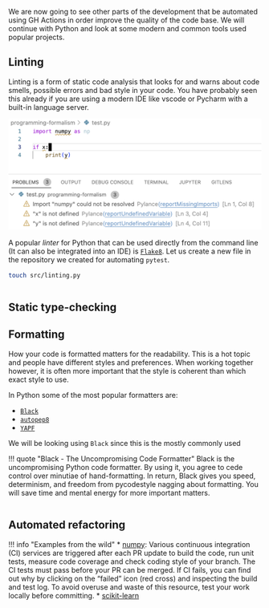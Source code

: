 We are now going to see other parts of the development that be automated using
GH Actions in order improve the quality of the code base. We will continue with
Python and look at some modern and common tools used popular projects.


## Linting

Linting is a form of static code analysis that looks for and warns about code
smells, possible errors and bad style in your code. You have probably seen this
already if you are using a modern IDE like vscode or Pycharm with a built-in
language server. 

![lsp-example](img/lsp.png)

A popular *linter* for Python that can be used directly from the command line
(It can also be integrated into an IDE) is
[`Flake8`](https://flake8.pycqa.org/en/latest/#). Let us create a new file in
the repository we created for automating `pytest`.

``` bash
touch src/linting.py
```

``` python title="linting.py"


```

## Static type-checking


## Formatting

How your code is formatted matters for the readability. This is a hot topic and
people have different styles and preferences. When working together however, it
is often more important that the style is coherent than which exact style to
use. 

In Python some of the most popular formatters are:

* [`Black`](https://github.com/psf/black)
* [`autopep8`](https://github.com/hhatto/autopep8)
* [`YAPF`](https://github.com/google/yapf)

We will be looking using `Black` since this is the mostly commonly used

!!! quote "Black - The Uncompromising Code Formatter"
    Black is the uncompromising Python code formatter. By using it, you agree
    to cede control over minutiae of hand-formatting. In return, Black gives
    you speed, determinism, and freedom from pycodestyle nagging about
    formatting. You will save time and mental energy for more important
    matters.




``` python

```

## Automated refactoring



!!! info "Examples from the wild"
    * [numpy](https://numpy.org/devdocs/dev/index.html): Various continuous
      integration (CI) services are triggered after each PR update to build the
      code, run unit tests, measure code coverage and check coding style of
      your branch. The CI tests must pass before your PR can be merged. If CI
      fails, you can find out why by clicking on the “failed” icon (red cross)
      and inspecting the build and test log. To avoid overuse and waste of this
      resource, test your work locally before committing.
    * [scikit-learn]()

